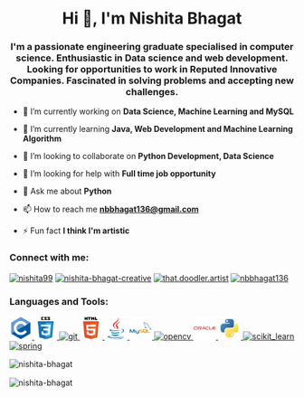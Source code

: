 <h1 align="center">Hi 👋, I'm Nishita Bhagat</h1>
<h3 align="center">I'm a passionate engineering graduate specialised in computer science. Enthusiastic in Data science and web development. Looking for opportunities to work in Reputed Innovative Companies. Fascinated in solving problems and accepting new challenges.</h3>

- 🔭 I’m currently working on **Data Science, Machine Learning and MySQL**

- 🌱 I’m currently learning **Java, Web Development and Machine Learning Algorithm**

- 👯 I’m looking to collaborate on **Python Development, Data Science**

- 🤝 I’m looking for help with **Full time job opportunity**

- 💬 Ask me about **Python**

- 📫 How to reach me **nbbhagat136@gmail.com**

- ⚡ Fun fact **I think I'm artistic**

<h3 align="left">Connect with me:</h3>
<p align="left">
<a href="https://codepen.io/nishita99" target="blank"><img align="center" src="https://raw.githubusercontent.com/rahuldkjain/github-profile-readme-generator/master/src/images/icons/Social/codepen.svg" alt="nishita99" height="30" width="40" /></a>
<a href="https://linkedin.com/in/nishita-bhagat-creative" target="blank"><img align="center" src="https://raw.githubusercontent.com/rahuldkjain/github-profile-readme-generator/master/src/images/icons/Social/linked-in-alt.svg" alt="nishita-bhagat-creative" height="30" width="40" /></a>
<a href="https://instagram.com/that.doodler.artist" target="blank"><img align="center" src="https://raw.githubusercontent.com/rahuldkjain/github-profile-readme-generator/master/src/images/icons/Social/instagram.svg" alt="that.doodler.artist" height="30" width="40" /></a>
<a href="https://www.hackerrank.com/nbbhagat136" target="blank"><img align="center" src="https://raw.githubusercontent.com/rahuldkjain/github-profile-readme-generator/master/src/images/icons/Social/hackerrank.svg" alt="nbbhagat136" height="30" width="40" /></a>
</p>

<h3 align="left">Languages and Tools:</h3>
<p align="left"> <a href="https://www.cprogramming.com/" target="_blank"> <img src="https://raw.githubusercontent.com/devicons/devicon/master/icons/c/c-original.svg" alt="c" width="40" height="40"/> </a> <a href="https://www.w3schools.com/css/" target="_blank"> <img src="https://raw.githubusercontent.com/devicons/devicon/master/icons/css3/css3-original-wordmark.svg" alt="css3" width="40" height="40"/> </a> <a href="https://git-scm.com/" target="_blank"> <img src="https://www.vectorlogo.zone/logos/git-scm/git-scm-icon.svg" alt="git" width="40" height="40"/> </a> <a href="https://www.w3.org/html/" target="_blank"> <img src="https://raw.githubusercontent.com/devicons/devicon/master/icons/html5/html5-original-wordmark.svg" alt="html5" width="40" height="40"/> </a> <a href="https://www.java.com" target="_blank"> <img src="https://raw.githubusercontent.com/devicons/devicon/master/icons/java/java-original.svg" alt="java" width="40" height="40"/> </a> <a href="https://www.mysql.com/" target="_blank"> <img src="https://raw.githubusercontent.com/devicons/devicon/master/icons/mysql/mysql-original-wordmark.svg" alt="mysql" width="40" height="40"/> </a> <a href="https://opencv.org/" target="_blank"> <img src="https://www.vectorlogo.zone/logos/opencv/opencv-icon.svg" alt="opencv" width="40" height="40"/> </a> <a href="https://www.oracle.com/" target="_blank"> <img src="https://raw.githubusercontent.com/devicons/devicon/master/icons/oracle/oracle-original.svg" alt="oracle" width="40" height="40"/> </a> <a href="https://www.python.org" target="_blank"> <img src="https://raw.githubusercontent.com/devicons/devicon/master/icons/python/python-original.svg" alt="python" width="40" height="40"/> </a> <a href="https://scikit-learn.org/" target="_blank"> <img src="https://upload.wikimedia.org/wikipedia/commons/0/05/Scikit_learn_logo_small.svg" alt="scikit_learn" width="40" height="40"/> </a> <a href="https://spring.io/" target="_blank"> <img src="https://www.vectorlogo.zone/logos/springio/springio-icon.svg" alt="spring" width="40" height="40"/> </a> </p>

<p><img align="center" src="https://github-readme-stats.vercel.app/api/top-langs?username=nishita-bhagat&show_icons=true&locale=en&layout=compact" alt="nishita-bhagat" /></p>

<p><img align="center" src="https://github-readme-streak-stats.herokuapp.com/?user=nishita-bhagat&" alt="nishita-bhagat" /></p>
